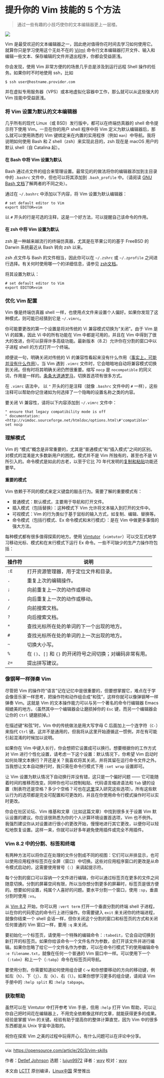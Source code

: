 [#]: collector: (lujun9972)
[#]: translator: (wxy)
[#]: reviewer: (wxy)
[#]: publisher: (wxy)
[#]: url: (https://linux.cn/article-12077-1.html)
[#]: subject: (5 ways to level up your Vim skills)
[#]: via: (https://opensource.com/article/20/3/vim-skills)
[#]: author: (Detlef Johnson https://opensource.com/users/deckart)

提升你的 Vim 技能的 5 个方法
======

> 通过一些有趣的小技巧使你的文本编辑器更上一层楼。

![](https://img.linux.net.cn/data/attachment/album/202004/05/232434x1hnzlnhcnm3nrc7.jpg)

Vim 是最受欢迎的文本编辑器之一，因此绝对值得你花时间去学习如何使用它。就算你只是学习使用这个无处不在的 [Vi(m)][2] 命令行文本编辑器打开文件、输入和编辑一些文本、保存编辑的文件并退出程序，你都会受益匪浅。

你会发现，使用 Vim 非常方便的的场景几乎总是涉及到运行远程 Shell 操作的任务。如果你时不时地使用  ssh，比如

```
$ ssh user@hostname.provider.com
```

并在虚拟专用服务器（VPS）或本地虚拟化容器中工作，那么就可以从这些强大的 Vim 技能中受益匪浅。

### 将 Vim 设置为默认的文本编辑器

几乎所有的现代 Linux（或 BSD）发行版中，都可以在终端仿真器的 shell 命令提示符下使用 Vim。一旦在你的用户 shell 程序中将 Vim 定义为默认编辑器后，那么就可以使用熟悉的 Vim 键绑定来在内置的实用程序（例如 `man`）中导航。我将说明如何使用 Bash 和 Z shell（zsh）来实现此目的，zsh 现在是 macOS 用户的默认 shell（自 Catalina 起）。

#### 在 Bash 中将 Vim 设置为默认

Bash 通过点文件的组合来管理设置。最常见的的做法将你的编辑器添加到主目录中的 `.bashrc` 文件中，但也可以将其添加到 `.bash_profile` 中。（请阅读 [GNU Bash 文档][3]了解两者的不同之处）。

通过在 `~/.bashrc` 中添加以下内容，将 Vim 设置为默认编辑器：

```
# set default editor to Vim
export EDITOR=vim
```

以 `#` 开头的行是可选的注释，这是一个好方法，可以提醒自己该命令的作用。

#### 在 zsh 中将 Vim 设置为默认

zsh 是一种越来越流行的终端仿真器，尤其是在苹果公司的基于 FreeBSD 的 Darwin 系统最近从 Bash 转向 zsh 以来。

zsh 点文件与 Bash 的文件相当，因此你可以在 `~/.zshrc` 或 `~/.zprofile` 之间进行选择。有关何时使用哪一个的详细信息，请参见 [zsh文档][4]。

将其设置为默认：

```
# set default editor to Vim
export EDITOR=vim
```

### 优化 Vim 配置

Vim 像是终端仿真器 shell 一样，也使用点文件来设置个人偏好。如果你发现了这种模式，则可能已经猜到它是 `~/.vimrc`。

你可能要更改的第一个设置是将对传统的 Vi 兼容模式切换为“关闭”。由于 Vim 是 Vi 的超集，因此 Vi 中的所有功能在 Vim 中都是可用的，并且在 Vim 中得到了很大的改进，你可以获得许多高级功能。最新版本（8.2）允许你在分割的窗口中以子进程 shell 的方式打开一个终端。

顺便说一句，明确关闭对传统的 Vi 的兼容性看起来没有什么作用（[事实上，可能并没有什么作用][5]）。当 Vim 遇到 `.vimrc` 文件时，它会暗暗地自动将兼容模式切换到关闭。但有时将其明确关闭仍然很重要。缩写 `nocp` 是 `nocompatible` 的同义词，作用是一样的。[条条大道通罗马][6]，切换首选项有很多方式。

在 `.vimrc` 语法中， 以 `"` 开头的行是注释（就像 `.bashrc` 文件中的 `#` 一样），这些注释可以帮助你记住诸如为何选择了一个隐晦的设置名称之类的内容。

要关闭 Vi 兼容性，请将以下内容添加到 `~/.vimrc` 文件中：

```
" ensure that legacy compatibility mode is off
" documentation: <http://vimdoc.sourceforge.net/htmldoc/options.html\#'compatible>'
set nocp
```

### 理解模式

Vim 的 “模式”概念是非常重要的，尤其是“普通模式”和“插入模式”之间的区别。对模式的混淆是大多数新用户的困扰。模式并不是 Vim 所独有的，甚至也不是 Vi 所引入的。命令模式是如此的古老，以至于它比 70 年代发明的[复制和粘贴][7]功能还要早。

#### 重要的模式

Vim 依赖于不同的模式来定义键盘的敲击行为。需要了解的重要模式有：

* 普通模式：默认模式，主要用于导航和打开文件。
* 插入模式（包括替换）：这种模式下 Vim 允许将文本输入到打开的文件中。
* 可视模式：Vim 的行为类似于基于鼠标的输入方式，如复制、编辑、替换等。
* 命令模式（包括行模式、Ex 命令模式和末行模式）：是在 Vim 中做更多事情的强大方法。

每种模式都有很多值得探索的地方。使用 [Vimtutor][8]（`vimtutor`）可以交互式地学习移动光标、模式和在末行模式下运行 Ex 命令。一些不可缺少的生产力操作符包括：

操作符 | 说明
--- | ---
`:E` | 打开资源管理器，用于定位文件和目录。
`.` | 重复上次的编辑操作。
`;` | 向前重复上一次的动作或移动
`,` | 向后重复上一次的动作或移动。
`/` | 向前搜索文档。
`?` | 向后搜索文档。
`*` | 查找光标所在处的单词的下一个出现的地方。
`#` | 查找光标所在处的单词的上一次出现的地方。
`~` | 切换大小写。
`%` | 在 `()`、`[]` 和 `{}` 的开闭符号之间切换；对编码非常有用。
`z=` | 提出拼写建议。

### 像钢琴一样弹奏 Vim

尽管把 Vim 的操作符“语言”记在记忆中是很重要的，但要想掌握它，难点在于学会像音乐家一样思考，把操作符和动作组合成“和弦”，这样你就可以像弹钢琴一样弹奏 Vim。这就是 Vim 的文本操作能力可以与另一个著名的命令行编辑器 Emacs 相媲美的地方。（虽然其中一个编辑器会让磨损掉你的 `Esc` 键，而另一个编辑器会让你的 `Ctrl` 键磨损掉。）

在描述键“和弦”时，Vim 中的传统做法是用大写字母 C 后面加上一个连字符（`C-`）来指代 `Ctrl` 键。这并不是通用的，但我将从这里开始遵循这一惯例，并在有可能引起混淆的时候加以说明。

如果你在 Vim 中键入长行，你会想把它设置成可以换行。想要根据你的工作方式对 Vim 进行个性化设置，请考虑一下这个设置：默认情况下，你希望 Vim 启动时如何处理文本换行？开还是关？我喜欢将其关闭，并将其留在运行命令文件之外。当我想让文本自动换行时，我只需在命令行模式下用 `:set wrap` 设置即可。

让 Vim 设置为默认情况下自动换行并没有错，这只是一个偏好问题 —— 它可能随着时间的推移而改变。同样你也可以控制粘贴、代码语言缩进语法和 `Tab` 键的设置（制表符还是空格？多少个空格？可也在[这里][9]深入研究这些选项）。所有这些默认行为的选项都是完全可配置和可更改的，并且在你使用命令行模式操作时可以实时更改。

你会在社区论坛、Vim 维基和文章（比如这篇文章）中找到很多关于设置 Vim 默认设置的建议。你应该很熟悉为你的个人计算环境设置首选项，Vim 也不例外。我强烈建议你从对设置进行很小的更改开始，慢慢地进行其它更改，以便你可以轻松地恢复设置。这样一来，你就可以好多年避免使用插件或完全不用插件。

### Vim 8.2 中的分割、标签和终端

有两种方法可以将你正在处理的文件分割成不同的视图：它们可以并排显示，也可以使用应用程序标签页在全屏（窗口）中切换。这些对应用程序窗口的更改是从命令模式启动的，这需要使用冒号（`:`）来调起提示符。

每个分割的窗口可以容纳一个文件进行编辑，你可以通过标签页在更多的文件之间随意切换。分割的屏幕空间有限，所以当你想分割更多的屏幕时，标签页是很方便的。想要如何设置，纯属个人喜好的问题。要水平分割一个窗口，使用 `:sp`，垂直分割时使用 `:vs`。

从 [Vim 8.2][10] 开始，你可以用 `:vert term` 打开一个垂直分割的终端 shell 子进程，以在你的代码旁边的命令行上进行操作。你需要键入 `exit` 来关闭你的终端进程，就像你结束一个 shell 会话一样，但你关闭这个分割的窗口和标签页的方式和关闭任何普通的 Vim 窗口一样，要用 `:q` 来关闭。

要初始化一个标签页，请使用一个特殊的编辑命令：`:tabedit`，它会自动切换到新打开的标签页。如果你给该命令一个文件名作为参数，会打开该文件并进行编辑。如果你忽略了给它一个文件名作为参数，可以在命令行模式下的使用编辑命令 `:e filename.txt`，就像在任何一个普通的 Vim 窗口中一样。可以使用下一个（`:tabn`）和上一个（`:tabp`）命令在标签页间导航。

要使用分割，你需要知道如何使用组合键 `C-w` 和你想要移动的方向的移动键，例如左（`h`）、下（`j`）、左（`k`）、右（`l`）。如果你想学习更多的组合键，请阅读 Vim 手册中的 `:help split` 和 `:help tabpage`。

### 获取帮助

虽然可以在 Vimtutor 中打开参考 Vim 手册，但用 `:help` 打开 Vim 帮助，可以让你自己把时间花在编辑器上，不用完全依赖像这样的文章，就能获得更多的成果。经验是掌握 Vim 的关键。经验有助于提高你的整体计算直觉，因为 Vim 中的很多东西都是从 Unix 宇宙中汲取的。

祝你在探索 Vim 之美的过程中玩得开心，有什么问题可以在评论中分享。

--------------------------------------------------------------------------------

via: https://opensource.com/article/20/3/vim-skills

作者：[Detlef Johnson][a]
选题：[lujun9972][b]
译者：[wxy](https://github.com/wxy)
校对：[wxy](https://github.com/wxy)

本文由 [LCTT](https://github.com/LCTT/TranslateProject) 原创编译，[Linux中国](https://linux.cn/) 荣誉推出

[a]: https://opensource.com/users/deckart
[b]: https://github.com/lujun9972
[1]: https://opensource.com/sites/default/files/styles/image-full-size/public/lead-images/keyboaord_enter_writing_documentation.jpg?itok=kKrnXc5h (Computer keyboard typing)
[2]: https://www.vim.org/
[3]: https://www.gnu.org/software/bash/manual/html_node/Bash-Startup-Files.html
[4]: http://zsh.sourceforge.net/Intro/intro_3.html
[5]: http://vimdoc.sourceforge.net/htmldoc/starting.html#compatible-default
[6]: https://en.wikipedia.org/wiki/There%27s_more_than_one_way_to_do_it
[7]: https://www.npr.org/2020/02/22/808404858/remembering-the-pioneer-behind-your-computers-cut-copy-and-paste-functions
[8]: http://www2.geog.ucl.ac.uk/~plewis/teaching/unix/vimtutor
[9]: https://opensource.com/article/18/9/vi-editor-productivity-powerhouse
[10]: https://www.vim.org/vim-8.2-released.php
